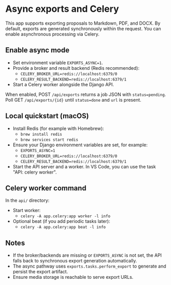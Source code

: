 # Async exports and Celery

This app supports exporting proposals to Markdown, PDF, and DOCX.
By default, exports are generated synchronously within the request.
You can enable asynchronous processing via Celery.

## Enable async mode

- Set environment variable `EXPORTS_ASYNC=1`.
- Provide a broker and result backend (Redis recommended):
  - `CELERY_BROKER_URL=redis://localhost:6379/0`
  - `CELERY_RESULT_BACKEND=redis://localhost:6379/1`
- Start a Celery worker alongside the Django API.

When enabled, POST `/api/exports` returns a job JSON with `status=pending`.
Poll GET `/api/exports/{id}` until `status=done` and `url` is present.

## Local quickstart (macOS)

- Install Redis (for example with Homebrew):
  - `brew install redis`
  - `brew services start redis`
- Ensure your Django environment variables are set, for example:
  - `EXPORTS_ASYNC=1`
  - `CELERY_BROKER_URL=redis://localhost:6379/0`
  - `CELERY_RESULT_BACKEND=redis://localhost:6379/1`
- Start the API server and a worker. In VS Code, you can use the task "API: celery worker".

## Celery worker command

In the `api/` directory:

- Start worker:
  - `celery -A app.celery:app worker -l info`
- Optional beat (if you add periodic tasks later):
  - `celery -A app.celery:app beat -l info`

## Notes

- If the broker/backends are missing or `EXPORTS_ASYNC` is not set, the API falls back to synchronous export generation automatically.
- The async pathway uses `exports.tasks.perform_export` to generate and persist the export artifact.
- Ensure media storage is reachable to serve export URLs.
